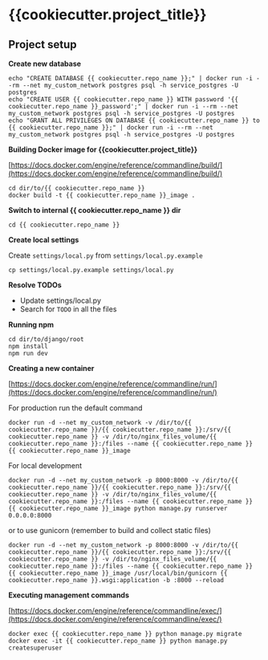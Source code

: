 # {{cookiecutter.project_title}}


## Project setup


**Create new database**

```
echo "CREATE DATABASE {{ cookiecutter.repo_name }};" | docker run -i --rm --net my_custom_network postgres psql -h service_postgres -U postgres
echo "CREATE USER {{ cookiecutter.repo_name }} WITH password '{{ cookiecutter.repo_name }}_password';" | docker run -i --rm --net my_custom_network postgres psql -h service_postgres -U postgres
echo "GRANT ALL PRIVILEGES ON DATABASE {{ cookiecutter.repo_name }} to {{ cookiecutter.repo_name }};" | docker run -i --rm --net my_custom_network postgres psql -h service_postgres -U postgres
```


**Building Docker image for {{cookiecutter.project_title}}**

[https://docs.docker.com/engine/reference/commandline/build/](https://docs.docker.com/engine/reference/commandline/build/)

```
cd dir/to/{{ cookiecutter.repo_name }}
docker build -t {{ cookiecutter.repo_name }}_image .
```


**Switch to internal {{ cookiecutter.repo_name }} dir**

```
cd {{ cookiecutter.repo_name }}
```


**Create local settings**

Create `settings/local.py` from `settings/local.py.example`

```
cp settings/local.py.example settings/local.py
```


**Resolve TODOs**

- Update settings/local.py
- Search for `TODO` in all the files


**Running npm**

```
cd dir/to/django/root
npm install
npm run dev
```


**Creating a new container**

[https://docs.docker.com/engine/reference/commandline/run/](https://docs.docker.com/engine/reference/commandline/run/)

For production run the default command

```
docker run -d --net my_custom_network -v /dir/to/{{ cookiecutter.repo_name }}/{{ cookiecutter.repo_name }}:/srv/{{ cookiecutter.repo_name }} -v /dir/to/nginx_files_volume/{{ cookiecutter.repo_name }}:/files --name {{ cookiecutter.repo_name }} {{ cookiecutter.repo_name }}_image
```

For local development

```
docker run -d --net my_custom_network -p 8000:8000 -v /dir/to/{{ cookiecutter.repo_name }}/{{ cookiecutter.repo_name }}:/srv/{{ cookiecutter.repo_name }} -v /dir/to/nginx_files_volume/{{ cookiecutter.repo_name }}:/files --name {{ cookiecutter.repo_name }} {{ cookiecutter.repo_name }}_image python manage.py runserver 0.0.0.0:8000
```

or to use gunicorn (remember to build and collect static files)

```
docker run -d --net my_custom_network -p 8000:8000 -v /dir/to/{{ cookiecutter.repo_name }}/{{ cookiecutter.repo_name }}:/srv/{{ cookiecutter.repo_name }} -v /dir/to/nginx_files_volume/{{ cookiecutter.repo_name }}:/files --name {{ cookiecutter.repo_name }} {{ cookiecutter.repo_name }}_image /usr/local/bin/gunicorn {{ cookiecutter.repo_name }}.wsgi:application -b :8000 --reload
```


**Executing management commands**

[https://docs.docker.com/engine/reference/commandline/exec/](https://docs.docker.com/engine/reference/commandline/exec/)

```
docker exec {{ cookiecutter.repo_name }} python manage.py migrate
docker exec -it {{ cookiecutter.repo_name }} python manage.py createsuperuser
```
